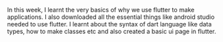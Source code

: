 In this week, I learnt the very basics of why we use flutter to make applications. I also downloaded all the essential things like android studio needed to use flutter.
I learnt about the syntax of dart language like data types, how to make classes etc and also created a basic ui page in flutter. 
